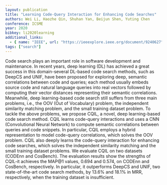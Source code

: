 ```yaml
---
layout: publication
title: "Learning Code-Query Interaction for Enhancing Code Searches"
authors: Wei Li, Haozhe Qin, Shuhan Yan, Beijun Shen, Yuting Chen
conference: ICSME
year: 2020
bibkey: li2020learning
additional_links:
  - { name: "IEEE", url: "https://ieeexplore.ieee.org/document/9240627" }
tags: ["search"]
---
```


Code search plays an important role in software development and maintenance. In recent years, deep learning (DL) has achieved a great success in this domain-several DL-based code search methods, such as DeepCS and UNIF, have been proposed for exploring deep, semantic correlations between code and queries; each method usually embeds source code and natural language queries into real vectors followed by computing their vector distances representing their semantic correlations. Meanwhile, deep learning-based code search still suffers from three main problems, i.e., the OOV (Out of Vocabulary) problem, the independent similarity matching problem, and the small training dataset problem. To tackle the above problems, we propose CQIL, a novel, deep learning-based code search method. CQIL learns code-query interactions and uses a CNN (Convolutional Neural Network) to compute semantic correlations between queries and code snippets. In particular, CQIL employs a hybrid representation to model code-query correlations, which solves the OOV problem. CQIL also deeply learns the code-query interaction for enhancing code searches, which solves the independent similarity matching and the small training dataset problems. We evaluate CQIL on two datasets (CODEnn and CosBench). The evaluation results show the strengths of CQIL-it achieves the MAP@1 values, 0.694 and 0.574, on CODEnn and CosBench, respectively. In particular, it outperforms DeepCS and UNIF, two state-of-the-art code search methods, by 13.6% and 18.1% in MRR, respectively, when the training dataset is insufficient.
